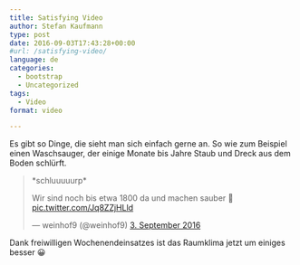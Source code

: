 ```yaml
---
title: Satisfying Video
author: Stefan Kaufmann
type: post
date: 2016-09-03T17:43:28+00:00
#url: /satisfying-video/
language: de
categories:
  - bootstrap
  - Uncategorized
tags:
  - Video
format: video

---
```

Es gibt so Dinge, die sieht man sich einfach gerne an. So wie zum Beispiel einen Waschsauger, der einige Monate bis Jahre Staub und Dreck aus dem Boden schlürft.

<blockquote class="twitter-video" data-lang="de">
  <p lang="de" dir="ltr">
    *schluuuuurp*
  </p>
  
  <p>
    Wir sind noch bis etwa 1800 da und machen sauber 🙂 <a href="https://t.co/Jq8ZZjHLld">pic.twitter.com/Jq8ZZjHLld</a>
  </p>
  
  <p>
    &mdash; weinhof9 (@weinhof9) <a href="https://twitter.com/weinhof9/status/772085753023197184">3. September 2016</a>
  </p>
</blockquote>



Dank freiwilligen Wochenendeinsatzes ist das Raumklima jetzt um einiges besser 😀
